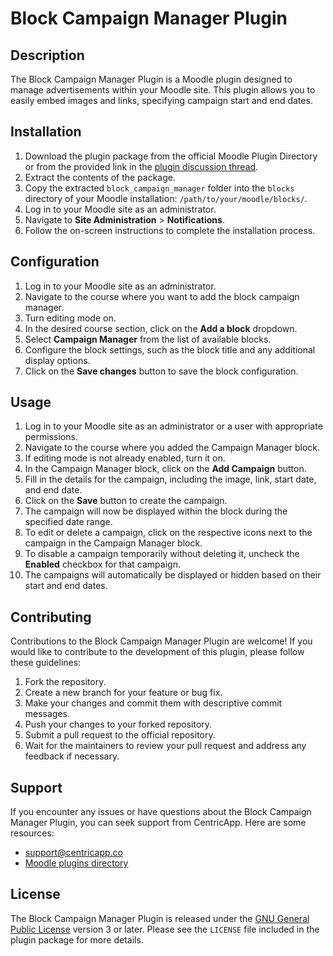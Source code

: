 # Block Campaign Manager Plugin

## Description
The Block Campaign Manager Plugin is a Moodle plugin designed to manage advertisements within your Moodle site. This plugin allows you to easily embed images and links, specifying campaign start and end dates.

## Installation
1. Download the plugin package from the official Moodle Plugin Directory or from the provided link in the [plugin discussion thread](https://moodle.org/mod/forum/discuss.php?d=264986).
2. Extract the contents of the package.
3. Copy the extracted `block_campaign_manager` folder into the `blocks` directory of your Moodle installation: `/path/to/your/moodle/blocks/`.
4. Log in to your Moodle site as an administrator.
5. Navigate to **Site Administration** > **Notifications**.
6. Follow the on-screen instructions to complete the installation process.

## Configuration
1. Log in to your Moodle site as an administrator.
2. Navigate to the course where you want to add the block campaign manager.
3. Turn editing mode on.
4. In the desired course section, click on the **Add a block** dropdown.
5. Select **Campaign Manager** from the list of available blocks.
6. Configure the block settings, such as the block title and any additional display options.
7. Click on the **Save changes** button to save the block configuration.

## Usage
1. Log in to your Moodle site as an administrator or a user with appropriate permissions.
2. Navigate to the course where you added the Campaign Manager block.
3. If editing mode is not already enabled, turn it on.
4. In the Campaign Manager block, click on the **Add Campaign** button.
5. Fill in the details for the campaign, including the image, link, start date, and end date.
6. Click on the **Save** button to create the campaign.
7. The campaign will now be displayed within the block during the specified date range.
8. To edit or delete a campaign, click on the respective icons next to the campaign in the Campaign Manager block.
9. To disable a campaign temporarily without deleting it, uncheck the **Enabled** checkbox for that campaign.
10. The campaigns will automatically be displayed or hidden based on their start and end dates.

## Contributing
Contributions to the Block Campaign Manager Plugin are welcome! If you would like to contribute to the development of this plugin, please follow these guidelines:
1. Fork the repository.
2. Create a new branch for your feature or bug fix.
3. Make your changes and commit them with descriptive commit messages.
4. Push your changes to your forked repository.
5. Submit a pull request to the official repository.
6. Wait for the maintainers to review your pull request and address any feedback if necessary.

## Support
If you encounter any issues or have questions about the Block Campaign Manager Plugin, you can seek support from CentricApp. Here are some resources:
- [support@centricapp.co](https://centricapp.co)
- [Moodle plugins directory](https://moodle.org/plugins/block_campaign_manager)

## License
The Block Campaign Manager Plugin is released under the [GNU General Public License](https://www.gnu.org/licenses/gpl-3.0.html) version 3 or later. Please see the `LICENSE` file included in the plugin package for more details.
